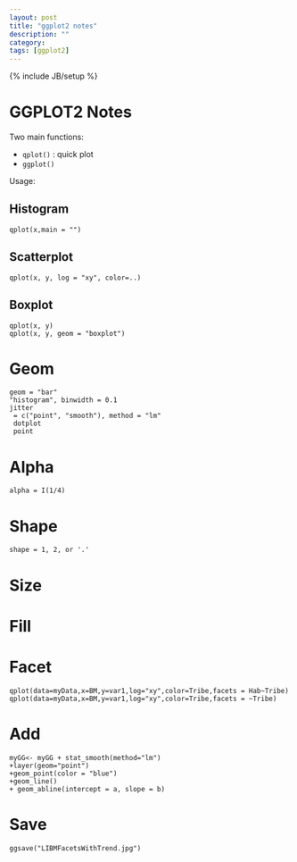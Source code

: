 ```yaml
---
layout: post
title: "ggplot2 notes"
description: ""
category: 
tags: [ggplot2]
---
```

{% include JB/setup %}

GGPLOT2 Notes
==========

Two main functions:

- `qplot()`  : quick plot
- `ggplot()` 

Usage:

## Histogram ##

    qplot(x,main = "")
	
## Scatterplot ##

    qplot(x, y, log = "xy", color=..)
	
## Boxplot ##

    qplot(x, y)
	qplot(x, y, geom = "boxplot")
	
# Geom #	
	
	geom = "bar"
	"histogram", binwidth = 0.1
	jitter
	 = c("point", "smooth"), method = "lm"
	 dotplot
	 point
	
# Alpha #	
	
	alpha = I(1/4)
	
# Shape #
	
	shape = 1, 2, or '.'
	
# Size #
	
# Fill #
	
# Facet #

    qplot(data=myData,x=BM,y=var1,log="xy",color=Tribe,facets = Hab~Tribe)
	qplot(data=myData,x=BM,y=var1,log="xy",color=Tribe,facets = ~Tribe)

# Add #

    myGG<- myGG + stat_smooth(method="lm")
	+layer(geom="point")
	+geom_point(color = "blue")
	+geom_line()
	+ geom_abline(intercept = a, slope = b)
	
	
# Save #

    ggsave("LIBMFacetsWithTrend.jpg")
